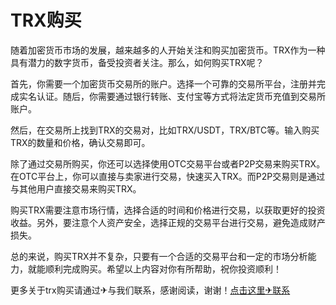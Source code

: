 # TRX购买

随着加密货币市场的发展，越来越多的人开始关注和购买加密货币。TRX作为一种具有潜力的数字货币，备受投资者关注。那么，如何购买TRX呢？

首先，你需要一个加密货币交易所的账户。选择一个可靠的交易所平台，注册并完成实名认证。随后，你需要通过银行转账、支付宝等方式将法定货币充值到交易所账户。

然后，在交易所上找到TRX的交易对，比如TRX/USDT，TRX/BTC等。输入购买TRX的数量和价格，确认交易即可。

除了通过交易所购买，你还可以选择使用OTC交易平台或者P2P交易来购买TRX。在OTC平台上，你可以直接与卖家进行交易，快速买入TRX。而P2P交易则是通过与其他用户直接交易来购买TRX。

购买TRX需要注意市场行情，选择合适的时间和价格进行交易，以获取更好的投资收益。另外，要注意个人资产安全，选择正规的交易平台进行交易，避免造成财产损失。

总的来说，购买TRX并不复杂，只要有一个合适的交易平台和一定的市场分析能力，就能顺利完成购买。希望以上内容对你有所帮助，祝你投资顺利！

更多关于trx购买请通过✈与我们联系，感谢阅读，谢谢！[点击这里✈联系](https://t.me/trxduihuandaqun)